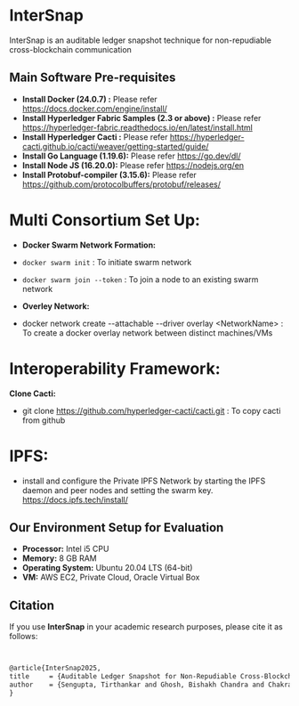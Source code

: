 # InterSnap
InterSnap is an auditable ledger snapshot technique for non-repudiable cross-blockchain communication

<!-- 

# Core Contracts and Related Functionalities

| Functions| Description | Folder Path |
|---------------------|-------------|------------|
| **InvokeSnapshot**  | The underlying module is used to create snapshot |`/home/kgpfabric1/Work_TS/Work1_Snapshot/InterSnap/src/invokesnapshot` |
| **SubmitAccessRequest**   | Handles access request creation, and saving of request details. | `src/chaincode/access_contol/SubmitAccessRequest.go` |
| **ManageInteropRequest**   | Extracts and Fetches access request attributes from the interoperation payload| `src/chaincode/manage_interop_request/manage_interop_request_chaincode.go` |
| **CheckAccessResponder**   | Checks access validation at destination | `src/chaincode/check_access_policy_dest/CheckaccessResponder.go` |
| **SaveRequestPDC**   | Saving requestlist into private PDC store. | `src/chaincode/pdc_chaincode/saveRequestPDC.go` |
| **VerifySignature** | Enables verification of ECDSA signatures for different entities | `app/handle-signature-app/server.js` |
 -->


## Main Software Pre-requisites
- **Install Docker (24.0.7) :** Please refer https://docs.docker.com/engine/install/
- **Install Hyperledger Fabric Samples (2.3 or above) :** Please refer https://hyperledger-fabric.readthedocs.io/en/latest/install.html
- **Install Hyperledger Cacti :** Please refer https://hyperledger-cacti.github.io/cacti/weaver/getting-started/guide/  
- **Install Go Language (1.19.6):** Please refer https://go.dev/dl/ 
- **Install Node JS (16.20.0):** Please refer https://nodejs.org/en
- **Install Protobuf-compiler (3.15.6):** Please refer https://github.com/protocolbuffers/protobuf/releases/

   
# Multi Consortium Set Up:
- **Docker Swarm Network Formation:** 
 - `docker swarm init` : To initiate swarm network
 - `docker swarm join --token` : To join a node to an existing swarm network

 - **Overley Network:** 
 - docker network create --attachable --driver overlay &lt;NetworkName&gt; : To create a docker overlay network between distinct machines/VMs

 # Interoperability Framework:
**Clone Cacti:**
 - git clone https://github.com/hyperledger-cacti/cacti.git : To copy cacti from github

# IPFS:
- install and configure the Private IPFS Network by starting the IPFS daemon and peer nodes and setting the swarm key.
https://docs.ipfs.tech/install/

## Our Environment Setup for Evaluation

- **Processor:** Intel i5 CPU  
- **Memory:** 8 GB RAM  
- **Operating System:** Ubuntu 20.04 LTS (64-bit)
- **VM:** AWS EC2, Private Cloud, Oracle Virtual Box

## Citation

If you use **InterSnap** in your academic research purposes, please cite it as follows:

```latex


@article{InterSnap2025,
title     = {Auditable Ledger Snapshot for Non-Repudiable Cross-Blockchain Communication},
author    = {Sengupta, Tirthankar and Ghosh, Bishakh Chandra and Chakraborty, Sandip and Sural, Shamik},
}
